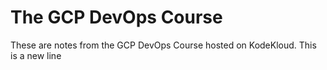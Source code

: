 # The GCP DevOps Course
These are notes from the GCP DevOps Course hosted on KodeKloud.
This is a new line
